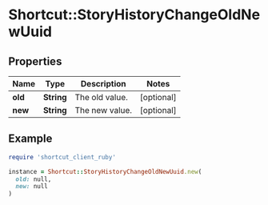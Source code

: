 # Shortcut::StoryHistoryChangeOldNewUuid

## Properties

| Name | Type | Description | Notes |
| ---- | ---- | ----------- | ----- |
| **old** | **String** | The old value. | [optional] |
| **new** | **String** | The new value. | [optional] |

## Example

```ruby
require 'shortcut_client_ruby'

instance = Shortcut::StoryHistoryChangeOldNewUuid.new(
  old: null,
  new: null
)
```

